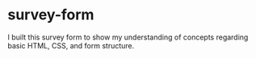 # survey-form
I built this survey form to show my understanding of concepts regarding basic HTML, CSS, and form structure.